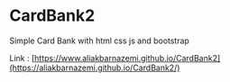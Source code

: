 # CardBank2
Simple Card Bank with html css js and bootstrap

Link : [https://www.aliakbarnazemi.github.io/CardBank2](https://aliakbarnazemi.github.io/CardBank2/)
